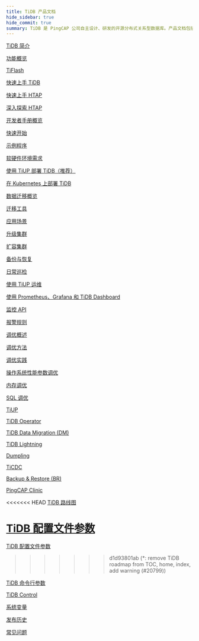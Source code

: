 ```yaml
---
title: TiDB 产品文档
hide_sidebar: true
hide_commit: true
summary: TiDB 是 PingCAP 公司自主设计、研发的开源分布式关系型数据库。产品文档包括了 TiDB 简介、功能概览、TiFlash、快速上手 TiDB、HTAP、开发者手册概览、软硬件环境需求、使用 TiUP 部署 TiDB、数据迁移概览、运维、监控、调优、工具、TiDB 路线图、配置文件参数、命令行参数、TiDB Control、系统变量、发布历史、常见问题。
---
```


<LearningPathContainer platform="tidb" title="TiDB" subTitle="TiDB 是 PingCAP 公司自主设计、研发的开源分布式关系型数据库。您可以在这里查看概念介绍、操作指南、应用开发、参考等产品文档。">

<LearningPath label="了解" icon="cloud1">

[TiDB 简介](https://docs.pingcap.com/zh/tidb/v8.5/overview)

[功能概览](https://docs.pingcap.com/zh/tidb/v8.5/basic-features)

[TiFlash](https://docs.pingcap.com/zh/tidb/v8.5/tiflash-overview)

</LearningPath>

<LearningPath label="试用" icon="cloud5">

[快速上手 TiDB](https://docs.pingcap.com/zh/tidb/v8.5/quick-start-with-tidb)

[快速上手 HTAP](https://docs.pingcap.com/zh/tidb/v8.5/quick-start-with-htap)

[深入探索 HTAP](https://docs.pingcap.com/zh/tidb/v8.5/explore-htap)

</LearningPath>

<LearningPath label="开发" icon="doc8">

[开发者手册概览](https://docs.pingcap.com/zh/tidb/v8.5/dev-guide-overview)

[快速开始](https://docs.pingcap.com/zh/tidb/v8.5/dev-guide-build-cluster-in-cloud)

[示例程序](https://docs.pingcap.com/zh/tidb/v8.5/dev-guide-sample-application-spring-boot)

</LearningPath>

<LearningPath label="部署" icon="deploy">

[软硬件环境需求](https://docs.pingcap.com/zh/tidb/v8.5/hardware-and-software-requirements)

[使用 TiUP 部署 TiDB（推荐）](https://docs.pingcap.com/zh/tidb/v8.5/production-deployment-using-tiup)

[在 Kubernetes 上部署 TiDB](https://docs.pingcap.com/zh/tidb-in-kubernetes/stable)

</LearningPath>

<LearningPath label="迁移" icon="cloud3">

[数据迁移概览](https://docs.pingcap.com/zh/tidb/v8.5/migration-overview)

[迁移工具](https://docs.pingcap.com/zh/tidb/v8.5/migration-tools)

[应用场景](https://docs.pingcap.com/zh/tidb/v8.5/migrate-aurora-to-tidb)

</LearningPath>

<LearningPath label="运维" icon="maintain">

[升级集群](https://docs.pingcap.com/zh/tidb/v8.5/upgrade-tidb-using-tiup)

[扩容集群](https://docs.pingcap.com/zh/tidb/v8.5/scale-tidb-using-tiup)

[备份与恢复](https://docs.pingcap.com/zh/tidb/v8.5/backup-and-restore-overview)

[日常巡检](https://docs.pingcap.com/zh/tidb/v8.5/daily-check)

[使用 TiUP 运维](https://docs.pingcap.com/zh/tidb/v8.5/maintain-tidb-using-tiup)

</LearningPath>

<LearningPath label="监控" icon="cloud6">

[使用 Prometheus、Grafana 和 TiDB Dashboard](https://docs.pingcap.com/zh/tidb/v8.5/tidb-monitoring-framework)

[监控 API](https://docs.pingcap.com/zh/tidb/v8.5/tidb-monitoring-api)

[报警规则](https://docs.pingcap.com/zh/tidb/v8.5/alert-rules)

</LearningPath>

<LearningPath label="调优" icon="tidb-cloud-tune">

[调优概述](https://docs.pingcap.com/zh/tidb/v8.5/performance-tuning-overview)

[调优方法](https://docs.pingcap.com/zh/tidb/v8.5/performance-tuning-methods)

[调优实践](https://docs.pingcap.com/zh/tidb/v8.5/performance-tuning-practices)

[操作系统性能参数调优](https://docs.pingcap.com/zh/tidb/v8.5/tune-operating-system)

[内存调优](https://docs.pingcap.com/zh/tidb/v8.5/configure-memory-usage)

[SQL 调优](https://docs.pingcap.com/zh/tidb/v8.5/sql-tuning-overview)

</LearningPath>

<LearningPath label="工具" icon="doc7">

[TiUP](https://docs.pingcap.com/zh/tidb/v8.5/tiup-overview)

[TiDB Operator](https://docs.pingcap.com/zh/tidb/v8.5/tidb-operator-overview)

[TiDB Data Migration (DM)](https://docs.pingcap.com/zh/tidb/v8.5/dm-overview)

[TiDB Lightning](https://docs.pingcap.com/zh/tidb/v8.5/tidb-lightning-overview)

[Dumpling](https://docs.pingcap.com/zh/tidb/v8.5/dumpling-overview)

[TiCDC](https://docs.pingcap.com/zh/tidb/v8.5/ticdc-overview)

[Backup & Restore (BR)](https://docs.pingcap.com/zh/tidb/v8.5/backup-and-restore-overview)

[PingCAP Clinic](https://docs.pingcap.com/zh/tidb/v8.5/clinic-introduction)

</LearningPath>

<LearningPath label="参考" icon="cloud-dev">

<<<<<<< HEAD
[TiDB 路线图](https://docs.pingcap.com/zh/tidb/dev/tidb-roadmap)

[TiDB 配置文件参数](https://docs.pingcap.com/zh/tidb/v8.5/tidb-configuration-file)
=======
[TiDB 配置文件参数](https://docs.pingcap.com/zh/tidb/dev/tidb-configuration-file)
>>>>>>> d1d93801ab (*: remove TiDB roadmap from TOC, home, index, add warning (#20799))

[TiDB 命令行参数](https://docs.pingcap.com/zh/tidb/v8.5/command-line-flags-for-tidb-configuration)

[TiDB Control](https://docs.pingcap.com/zh/tidb/v8.5/tidb-control)

[系统变量](https://docs.pingcap.com/zh/tidb/v8.5/system-variables)

[发布历史](https://docs.pingcap.com/zh/tidb/v8.5/release-notes)

[常见问题](https://docs.pingcap.com/zh/tidb/v8.5/faq-overview)

</LearningPath>

</LearningPathContainer>

